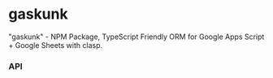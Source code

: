 # gaskunk

"gaskunk" - NPM Package, TypeScript Friendly ORM for Google Apps Script + Google Sheets with clasp.

### API
